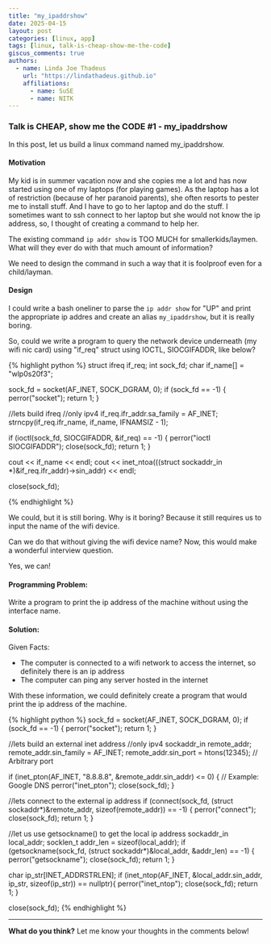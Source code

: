```yaml
---
title: "my_ipaddrshow"
date: 2025-04-15
layout: post
categories: [linux, app]
tags: [linux, talk-is-cheap-show-me-the-code]
giscus_comments: true
authors:
  - name: Linda Joe Thadeus
    url: "https://lindathadeus.github.io"
    affiliations:
      - name: SuSE
      - name: NITK
---
```

### **Talk is CHEAP, show me the CODE #1 - my_ipaddrshow**
In this post, let us build a linux command named my_ipaddrshow.

#### **Motivation**
My kid is in summer vacation now and she copies me a lot and has now started using one of my laptops (for playing games). As the laptop has a lot of restriction (because of her paranoid parents), she often resorts to pester me to install stuff. And I have to go to her laptop and do the stuff. I sometimes want to ssh connect to her laptop but she would not know the ip address, so, I thought of creating a command to help her.

The existing command `ip addr show` is TOO MUCH for smallerkids/laymen. What will they ever do with that much amount of information?

We need to design the command in such a way that it is foolproof even for a child/layman.

#### **Design**
I could write a bash oneliner to parse the `ip addr show` for "UP" and print the appropriate ip addres and create an alias `my_ipaddrshow`, but it is really boring.

So, could we write a program to query the network device underneath (my wifi nic card) using "if_req" struct using IOCTL, SIOCGIFADDR, like below?

{% highlight python %}
  struct ifreq if_req;
  int sock_fd;
  char if_name[] = "wlp0s20f3";
  
  sock_fd = socket(AF_INET, SOCK_DGRAM, 0);
  if (sock_fd == -1) {
    perror("socket");
    return 1;
  }

  //lets build ifreq
  //only ipv4
  if_req.ifr_addr.sa_family = AF_INET;
  strncpy(if_req.ifr_name, if_name, IFNAMSIZ - 1);

  if (ioctl(sock_fd, SIOCGIFADDR, &if_req) == -1) {
    perror("ioctl SIOCGIFADDR");
    close(sock_fd);
    return 1;
  }

  cout << if_name << endl;
  cout << inet_ntoa(((struct sockaddr_in *)&if_req.ifr_addr)->sin_addr) << endl;
  
  close(sock_fd);

{% endhighlight %}

We could, but it is still boring. Why is it boring? Because it still requires us to input the name of the wifi device.

Can we do that without giving the wifi device name? Now, this would make a wonderful interview question. 

Yes, we can!

#### **Programming Problem:**
Write a program to print the ip address of the machine without using the interface name.

#### **Solution:**
Given Facts:

- The computer is connected to a wifi network to access the internet, so definitely there is an ip address
- The computer can ping any server hosted in the internet

With these information, we could definitely create a program that would print the ip address of the machine.


{% highlight python %}
  sock_fd = socket(AF_INET, SOCK_DGRAM, 0);
  if (sock_fd == -1) {
    perror("socket");
    return 1;
  }

  //lets build an external inet address
  //only ipv4
  sockaddr_in remote_addr;
  remote_addr.sin_family = AF_INET;
  remote_addr.sin_port = htons(12345); // Arbitrary port

  if (inet_pton(AF_INET, "8.8.8.8", &remote_addr.sin_addr) <= 0) { // Example: Google DNS
    perror("inet_pton");
    close(sock_fd);
  }

  //lets connect to the external ip address
  if (connect(sock_fd, (struct sockaddr*)&remote_addr, sizeof(remote_addr)) == -1) {
    perror("connect");
    close(sock_fd);
    return 1;
  }

  //let us use getsockname() to get the local ip address
  sockaddr_in local_addr;
  socklen_t addr_len = sizeof(local_addr);
  if (getsockname(sock_fd, (struct sockaddr*)&local_addr, &addr_len) == -1) {
    perror("getsockname");
    close(sock_fd);
    return 1;
  }

  char ip_str[INET_ADDRSTRLEN];
  if (inet_ntop(AF_INET, &local_addr.sin_addr, ip_str, sizeof(ip_str)) == nullptr){
    perror("inet_ntop");
    close(sock_fd);
    return 1;
  }

  close(sock_fd); 
{% endhighlight %}

---

**What do you think?** Let me know your thoughts in the comments below!
